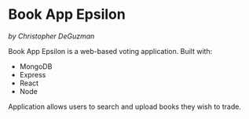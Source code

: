 ﻿# Book App Epsilon
 _by Christopher DeGuzman_
 
Book App Epsilon is a web-based voting application. Built with:

  - MongoDB
  - Express
  - React
  - Node
 
Application allows users to search and upload books they wish to trade.
